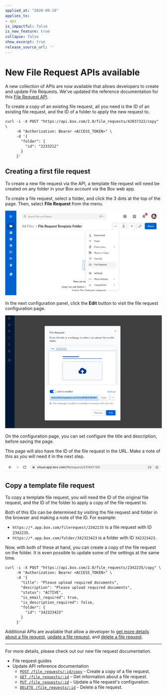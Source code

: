 ```yaml
---
applied_at: "2020-09-28"
applies_to: 
- api
is_impactful: false
is_new_feature: true
collapse: false
show_excerpt: true
release_source_url: ''
---
```


# New File Request APIs available

A new collection of APIs are now available that allows developers to create 
and update File Requests. We've updated the reference documentation for this 
[File Request API][copy].

To create a copy of an existing file request, all you need is the ID
of an existing file request, and the ID of a folder to apply the new request to.

```curl
curl -i -X POST "https://api.box.com/2.0/file_requests/42037322/copy" \
     -H "Authorization: Bearer <ACCESS_TOKEN>" \
     -d '{
       "folder": {
         "id": "2233212"
       }       
     }'
```

<!-- more -->

## Creating a first file request

To create a new file request via the API, a template file request will
need be created on any folder in your Box account via the Box web app.

To create a file request, select a folder, and click the 3 dots at the top
of the page. Then, select **File Request** from the menu.

![Create a file request](./images/09-28-create-file-request.png)

In the next configuration panel, click the **Edit** button
to visit the file request configuration page.

![File request configuration](./images/09-28-file-request-config.png)

On the configuration page, you can set configure the title and description,
before saving the page.

This page will also have the ID of the file request in the URL. Make a
note of this as you will need it in the next step.

![The file request URL](./images/09-28-file-request-url.png)

## Copy a template file request

To copy a template file request, you will need the ID of the original
file request, and the ID of the folder to apply a copy of the file
request to.

Both of this IDs can be determined by visiting the file request and folder
in the browser and making a note of the ID. For example:

* `https://*.app.box.com/filerequest/2342235` is a file request with ID `2342235`.
* `https://*.app.box.com/folder/342323423` is a folder with ID `342323423`.

Now, with both of these at hand, you can create a copy of the file request on
the folder. It is even possible to update some of the settings at the same time.

```curl
curl -i -X POST "https://api.box.com/2.0/file_requests/2342235/copy" \
     -H "Authorization: Bearer <ACCESS_TOKEN>" \
     -d '{
       "title": "Please upload required documents",
       "description": "Please upload required documents",
       "status": "ACTIVE",
       "is_email_required": true,
       "is_description_required": false,
       "folder": {
         "id": "342323423"
       }
     }'
```

<Message note>

Additional APIs are available that allow a developer to 
[get more details about a file request][get], 
[update a file request][put], and 
[delete a file request][del]. 

</Message>

---

For more details, please check out our new file request documentation.

* File request guides
* Update API reference documentation
  * [`POST /file_requests/:id/copy`][copy] - Create a copy of a file request.
  * [`GET /file_requests/:id`][get] - Get information about a file request.
  * [`PUT /file_requests/:id`][put] - Update a file request's configuration.
  * [`DELETE /file_requests/:id`][del] - Delete a file request.

[copy]: e://post_file_requests_id_copy
[get]: e://get_file_requests_id
[del]: e://delete_file_requests_id
[put]: e://put_file_requests_id

